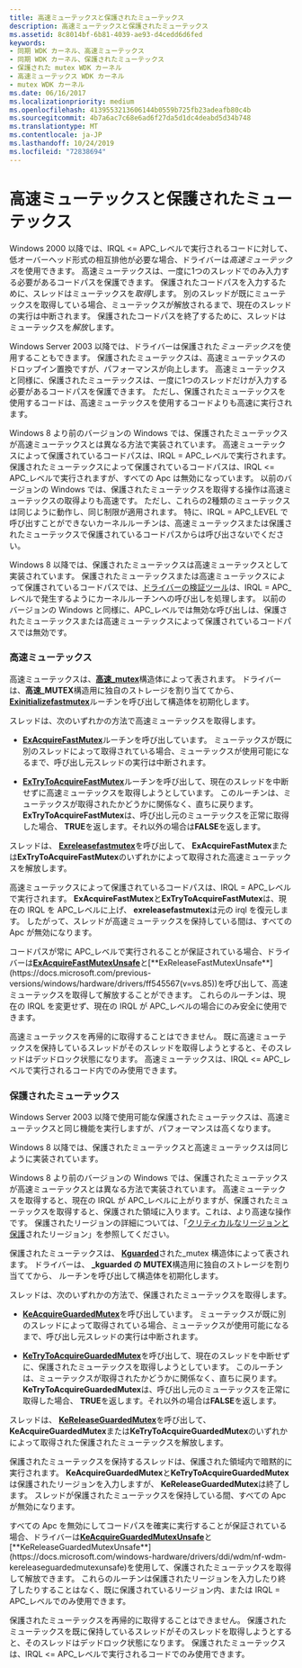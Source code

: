 ```yaml
---
title: 高速ミューテックスと保護されたミューテックス
description: 高速ミューテックスと保護されたミューテックス
ms.assetid: 8c8014bf-6b81-4039-ae93-d4cedd6d6fed
keywords:
- 同期 WDK カーネル、高速ミューテックス
- 同期 WDK カーネル、保護されたミューテックス
- 保護された mutex WDK カーネル
- 高速ミューテックス WDK カーネル
- mutex WDK カーネル
ms.date: 06/16/2017
ms.localizationpriority: medium
ms.openlocfilehash: 4139553213606144b0559b725fb23adeafb80c4b
ms.sourcegitcommit: 4b7a6ac7c68e6ad6f27da5d1dc4deabd5d34b748
ms.translationtype: MT
ms.contentlocale: ja-JP
ms.lasthandoff: 10/24/2019
ms.locfileid: "72838694"
---
```

# <a name="fast-mutexes-and-guarded-mutexes"></a>高速ミューテックスと保護されたミューテックス


Windows 2000 以降では、IRQL &lt;= APC\_レベルで実行されるコードに対して、低オーバーヘッド形式の相互排他が必要な場合、ドライバーは*高速ミューテックス*を使用できます。 高速ミューテックスは、一度に1つのスレッドでのみ入力する必要があるコードパスを保護できます。 保護されたコードパスを入力するために、スレッドはミューテックスを*取得*します。 別のスレッドが既にミューテックスを取得している場合、ミューテックスが解放されるまで、現在のスレッドの実行は中断されます。 保護されたコードパスを終了するために、スレッドはミューテックスを*解放*します。

Windows Server 2003 以降では、ドライバーは保護された*ミューテックス*を使用することもできます。 保護されたミューテックスは、高速ミューテックスのドロップイン置換ですが、パフォーマンスが向上します。 高速ミューテックスと同様に、保護されたミューテックスは、一度に1つのスレッドだけが入力する必要があるコードパスを保護できます。 ただし、保護されたミューテックスを使用するコードは、高速ミューテックスを使用するコードよりも高速に実行されます。

Windows 8 より前のバージョンの Windows では、保護されたミューテックスが高速ミューテックスとは異なる方法で実装されています。 高速ミューテックスによって保護されているコードパスは、IRQL = APC\_レベルで実行されます。 保護されたミューテックスによって保護されているコードパスは、IRQL &lt;= APC\_レベルで実行されますが、すべての Apc は無効になっています。 以前のバージョンの Windows では、保護されたミューテックスを取得する操作は高速ミューテックスの取得よりも高速です。 ただし、これらの2種類のミューテックスは同じように動作し、同じ制限が適用されます。 特に、IRQL = APC\_LEVEL で呼び出すことができないカーネルルーチンは、高速ミューテックスまたは保護されたミューテックスで保護されているコードパスからは呼び出さないでください。

Windows 8 以降では、保護されたミューテックスは高速ミューテックスとして実装されています。 保護されたミューテックスまたは高速ミューテックスによって保護されているコードパスでは、[ドライバーの検証ツール](https://docs.microsoft.com/windows-hardware/drivers/devtest/driver-verifier)は、IRQL = APC\_レベルで発生するようにカーネルルーチンへの呼び出しを処理します。 以前のバージョンの Windows と同様に、APC\_レベルでは無効な呼び出しは、保護されたミューテックスまたは高速ミューテックスによって保護されているコードパスでは無効です。

### <a name="fast-mutexes"></a>高速ミューテックス

高速ミューテックスは、[**高速\_mutex**](https://docs.microsoft.com/windows-hardware/drivers/kernel/eprocess)構造体によって表されます。 ドライバーは、**高速\_MUTEX**構造用に独自のストレージを割り当ててから、 [**Exinitializefastmutex**](https://docs.microsoft.com/windows-hardware/drivers/ddi/wdm/nf-wdm-exinitializefastmutex)ルーチンを呼び出して構造体を初期化します。

スレッドは、次のいずれかの方法で高速ミューテックスを取得します。

-   [**ExAcquireFastMutex**](https://docs.microsoft.com/previous-versions/windows/hardware/drivers/ff544337(v=vs.85))ルーチンを呼び出しています。 ミューテックスが既に別のスレッドによって取得されている場合、ミューテックスが使用可能になるまで、呼び出し元スレッドの実行は中断されます。

-   [**ExTryToAcquireFastMutex**](https://docs.microsoft.com/previous-versions/windows/hardware/drivers/ff545647(v=vs.85))ルーチンを呼び出して、現在のスレッドを中断せずに高速ミューテックスを取得しようとしています。 このルーチンは、ミューテックスが取得されたかどうかに関係なく、直ちに戻ります。 **ExTryToAcquireFastMutex**は、呼び出し元のミューテックスを正常に取得した場合、 **TRUE**を返します。それ以外の場合は**FALSE**を返します。

スレッドは、 [**Exreleasefastmutex**](https://docs.microsoft.com/previous-versions/windows/hardware/drivers/ff545549(v=vs.85))を呼び出して、 **ExAcquireFastMutex**または**ExTryToAcquireFastMutex**のいずれかによって取得された高速ミューテックスを解放します。

高速ミューテックスによって保護されているコードパスは、IRQL = APC\_レベルで実行されます。 **ExAcquireFastMutex**と**ExTryToAcquireFastMutex**は、現在の IRQL を APC\_レベルに上げ、 **exreleasefastmutex**は元の irql を復元します。 したがって、スレッドが高速ミューテックスを保持している間は、すべての Apc が無効になります。

コードパスが常に APC\_レベルで実行されることが保証されている場合、ドライバーは[**ExAcquireFastMutexUnsafe**](https://docs.microsoft.com/previous-versions/windows/hardware/drivers/ff544340(v=vs.85))と[**ExReleaseFastMutexUnsafe**](https://docs.microsoft.com/previous-versions/windows/hardware/drivers/ff545567(v=vs.85))を呼び出して、高速ミューテックスを取得して解放することができます。 これらのルーチンは、現在の IRQL を変更せず、現在の IRQL が APC\_レベルの場合にのみ安全に使用できます。

高速ミューテックスを再帰的に取得することはできません。 既に高速ミューテックスを保持しているスレッドがそのスレッドを取得しようとすると、そのスレッドはデッドロック状態になります。 高速ミューテックスは、IRQL &lt;= APC\_レベルで実行されるコード内でのみ使用できます。

### <a name="guarded-mutexes"></a>保護されたミューテックス

Windows Server 2003 以降で使用可能な保護されたミューテックスは、高速ミューテックスと同じ機能を実行しますが、パフォーマンスは高くなります。

Windows 8 以降では、保護されたミューテックスと高速ミューテックスは同じように実装されています。

Windows 8 より前のバージョンの Windows では、保護されたミューテックスが高速ミューテックスとは異なる方法で実装されています。 高速ミューテックスを取得すると、現在の IRQL が APC\_レベルに上がりますが、保護されたミューテックスを取得すると、保護された領域に入ります。これは、より高速な操作です。 保護されたリージョンの詳細については、「[クリティカルなリージョンと保護](critical-regions-and-guarded-regions.md)されたリージョン」を参照してください。

保護されたミューテックスは、 [**Kguarded**](https://docs.microsoft.com/windows-hardware/drivers/kernel/eprocess)された\_mutex 構造体によって表されます。 ドライバーは、 **\_kguarded の MUTEX**構造用に独自のストレージを割り当ててから、 [](https://docs.microsoft.com/windows-hardware/drivers/ddi/wdm/nf-wdm-keinitializeguardedmutex)ルーチンを呼び出して構造体を初期化します。

スレッドは、次のいずれかの方法で、保護されたミューテックスを取得します。

-   [**KeAcquireGuardedMutex**](https://docs.microsoft.com/previous-versions/windows/hardware/drivers/ff551892(v=vs.85))を呼び出しています。 ミューテックスが既に別のスレッドによって取得されている場合、ミューテックスが使用可能になるまで、呼び出し元スレッドの実行は中断されます。

-   [**KeTryToAcquireGuardedMutex**](https://msdn.microsoft.com/library/windows/hardware/ff553307)を呼び出して、現在のスレッドを中断せずに、保護されたミューテックスを取得しようとしています。 このルーチンは、ミューテックスが取得されたかどうかに関係なく、直ちに戻ります。 **KeTryToAcquireGuardedMutex**は、呼び出し元のミューテックスを正常に取得した場合、 **TRUE**を返します。それ以外の場合は**FALSE**を返します。

スレッドは、 [**KeReleaseGuardedMutex**](https://docs.microsoft.com/windows-hardware/drivers/ddi/wdm/nf-wdm-kereleaseguardedmutex)を呼び出して、 **KeAcquireGuardedMutex**または**KeTryToAcquireGuardedMutex**のいずれかによって取得された保護されたミューテックスを解放します。

保護されたミューテックスを保持するスレッドは、保護された領域内で暗黙的に実行されます。 **KeAcquireGuardedMutex**と**KeTryToAcquireGuardedMutex**は保護されたリージョンを入力しますが、 **KeReleaseGuardedMutex**は終了します。 スレッドが保護されたミューテックスを保持している間、すべての Apc が無効になります。

すべての Apc を無効にしてコードパスを確実に実行することが保証されている場合、ドライバーは[**KeAcquireGuardedMutexUnsafe**](https://docs.microsoft.com/previous-versions/windows/hardware/drivers/ff551894(v=vs.85))と[**KeReleaseGuardedMutexUnsafe**](https://docs.microsoft.com/windows-hardware/drivers/ddi/wdm/nf-wdm-kereleaseguardedmutexunsafe)を使用して、保護されたミューテックスを取得して解放できます。 これらのルーチンは保護されたリージョンを入力したり終了したりすることはなく、既に保護されているリージョン内、または IRQL = APC\_レベルでのみ使用できます。

保護されたミューテックスを再帰的に取得することはできません。 保護されたミューテックスを既に保持しているスレッドがそのスレッドを取得しようとすると、そのスレッドはデッドロック状態になります。 保護されたミューテックスは、IRQL &lt;= APC\_レベルで実行されるコードでのみ使用できます。

 

 




